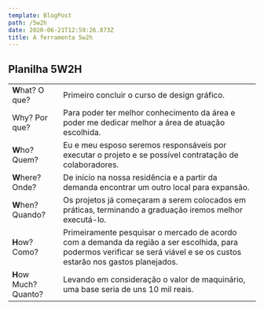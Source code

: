 ```yaml
---
template: BlogPost
path: /5w2h
date: 2020-06-21T12:59:26.873Z
title: A ferramenta 5w2h
---
```

## Planilha 5W2H
| | |                                                                                                                                                                   
| ------------- | ------|
| **W**hat? O que?  | Primeiro concluir o curso de design gráfico. |
| Why? Por que? | Para poder ter melhor conhecimento da área e poder me dedicar melhor a área de atuação escolhida. |
| **W**ho? Quem?    | Eu e meu esposo seremos responsáveis por executar o projeto e se possível contratação de colaboradores. |
| **W**here? Onde?  | De início na nossa residência e a partir da demanda encontrar um outro local para expansão. |
| **W**hen? Quando? | Os projetos já começaram a serem colocados em práticas, terminando a graduação iremos melhor executá-lo. |                                                            
| **H**ow? Como?    | Primeiramente pesquisar o mercado de acordo com a demanda da região a ser escolhida, para podermos verificar se será viável e se os custos estarão nos gastos planejados. |
| **H**ow Much? Quanto? | Levando em consideração o valor de maquinário, uma base seria de uns  10 mil reais. |
